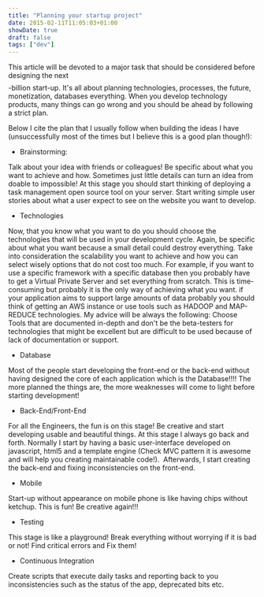 ```yaml
---
title: "Planning your startup project"
date: 2015-02-11T11:05:03+01:00
showDate: true
draft: false
tags: ["dev"]
---
```


This article will be devoted to a major task that should be considered before designing the next $$$$-billion start-up. It's all about planning technologies, processes, the future, monetization, databases everything. When you develop technology products, many things can go wrong and you should be ahead by following a strict plan.

Below I cite the plan that I usually follow when building the ideas I have (unsuccessfully most of the times but I believe this is a good plan though!):

- Brainstorming:

Talk about your idea with friends or colleagues! Be specific about what you want to achieve and how. Sometimes just little details can turn an idea from doable to impossible! At this stage you should start thinking of deploying a task management open source tool on your server. Start writing simple user stories about what a user expect to see on the website you want to develop.


- Technologies

Now, that you know what you want to do you should choose the technologies that will be used in your development cycle. Again, be specific about what you want because a small detail could destroy everything. Take into consideration the scalability you want to achieve and how you can select wisely options that do not cost too much. For example, if you want to use a specific framework with a specific database then you probably have to get a Virtual Private Server and set everything from scratch. This is time-consuming but probably it is the only way of achieving what you want. if your application aims to support large amounts of data probably you should think of getting an AWS instance or use tools such as HADOOP and MAP-REDUCE technologies. My advice will be always the following: Choose Tools that are documented in-depth and don't be the beta-testers for technologies that might be excellent but are difficult to be used because of lack of documentation or support.


- Database

Most of the people start developing the front-end or the back-end without having designed the core of each application which is the Database!!!! The more planned the things are, the more weaknesses will come to light before starting development!


- Back-End/Front-End

For all the Engineers, the fun is on this stage! Be creative and start developing usable and beautiful things. At this stage I always go back and forth. Normally I start by having a basic user-interface developed on javascript, html5 and a template engine (Check MVC pattern it is awesome and will help you creating maintainable code!).  Afterwards, I start creating the back-end and fixing inconsistencies on the front-end.


- Mobile

Start-up without appearance on mobile phone is like having chips without ketchup. This is fun! Be creative again!!!


- Testing

This stage is like a playground! Break everything without worrying if it is bad or not! Find critical errors and Fix them!


- Continuous Integration

Create scripts that execute daily tasks and reporting back to you inconsistencies such as the status of the app, deprecated bits etc.

